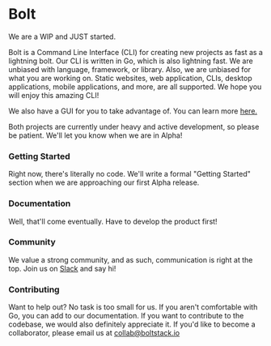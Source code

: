 # Bolt

We are a WIP and JUST started.

Bolt is a Command Line Interface (CLI) for creating new projects as fast as a lightning bolt. Our CLI is written in Go, which is also lightning fast. We are unbiased with language, framework, or library. Also, we are unbiased for what you are working on. Static websites, web application, CLIs, desktop applications, mobile applications, and more, are all supported. We hope you will enjoy this amazing CLI!

We also have a GUI for you to take advantage of. You can learn more <a href="https://github.com/boltstack/bolt-gui">here.</a>

Both projects are currently under heavy and active development, so please be patient. We'll let you know when we are in Alpha!

### Getting Started

Right now, there's literally no code. We'll write a formal "Getting Started" section when we are approaching our first Alpha release.

### Documentation

Well, that'll come eventually. Have to develop the product first!

### Community

We value a strong community, and as such, communication is right at the top. Join us on <a href="#">Slack</a> and say hi!


### Contributing

Want to help out? No task is too small for us. If you aren't comfortable with Go, you can add to our documentation. If you want to contribute to the codebase, we would also definitely appreciate it. If you'd like to become a collaborator, please email us at <a href="#">collab@boltstack.io</a>